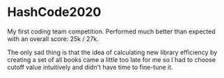 # HashCode2020

My first coding team competition. Performed much better than expected with an overall score: 25k / 27k.

The only sad thing is that the idea of calculating new library efficiency by creating a set of all books came a little too late for me
so I had to choose cutoff value intuitively and didn't have time to fine-tune it.
